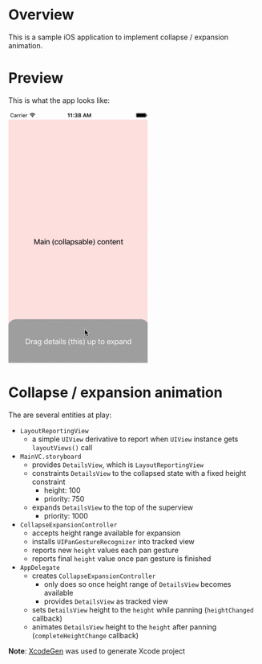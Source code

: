
# Overview

This is a sample iOS application to implement collapse / expansion animation.

# Preview

This is what the app looks like:

![Preview][preview]

# Collapse / expansion animation

The are several entities at play:

* `LayoutReportingView`
    * a simple `UIView` derivative to report when `UIView` instance gets `layoutViews()` call
* `MainVC.storyboard`
    * provides `DetailsView`, which is `LayoutReportingView`
    * constraints `DetailsView` to the collapsed state with a fixed height constraint
        * height: 100
        * priority: 750
    * expands `DetailsView` to the top of the superview
        * priority: 1000
* `CollapseExpansionController`
    * accepts height range available for expansion
    * installs `UIPanGestureRecognizer` into tracked view
    * reports new `height` values each pan gesture
    * reports final `height` value once pan gesture is finished
* `AppDelegate`
    * creates `CollapseExpansionController`
        * only does so once height range of `DetailsView` becomes available
        * provides `DetailsView` as tracked view
    * sets `DetailsView` height to the `height` while panning (`heightChanged` callback)
    * animates `DetailsView` height to the `height` after panning (`completeHeightChange` callback)

**Note**: [XcodeGen][xcodegen] was used to generate Xcode project

[preview]: preview.gif
[xcodegen]: https://github.com/yonaskolb/XcodeGen

